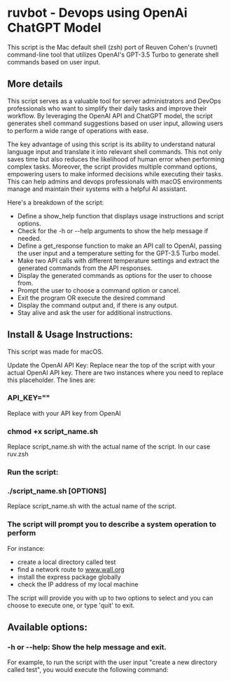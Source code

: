 # ruvbot - Devops using OpenAi ChatGPT Model
This script is the Mac default shell (zsh) port of Reuven Cohen's (ruvnet) command-line tool that utilizes OpenAI's GPT-3.5 Turbo to generate shell commands based on user input. 

## More details
This script serves as a valuable tool for server administrators and DevOps professionals who want to simplify their daily tasks and improve their workflow. By leveraging the OpenAI API and ChatGPT model, the script generates shell command suggestions based on user input, allowing users to perform a wide range of operations with ease.

The key advantage of using this script is its ability to understand natural language input and translate it into relevant shell commands. This not only saves time but also reduces the likelihood of human error when performing complex tasks. Moreover, the script provides multiple command options, empowering users to make informed decisions while executing their tasks. This can help admins and devops professionals with macOS environments manage and maintain their systems with a helpful AI assistant. 

Here's a breakdown of the script:

* Define a show_help function that displays usage instructions and script options.
* Check for the -h or --help arguments to show the help message if needed.
* Define a get_response function to make an API call to OpenAI, passing the user input and a temperature setting for the GPT-3.5 Turbo model.
* Make two API calls with different temperature settings and extract the generated commands from the API responses.
* Display the generated commands as options for the user to choose from.
* Prompt the user to choose a command option or cancel.
* Exit the program OR execute the desired command
* Display the command output and, if there is any output.
* Stay alive and ask the user for additional instructions. 

## Install & Usage Instructions:

This script was made for macOS.

Update the OpenAI API Key: Replace <YOUR API KEY> near the top of the script with your actual OpenAI API key. There are two instances where you need to replace this placeholder. The lines are:

### API_KEY=\"<YOUR API KEY>\"  
Replace <YOUR API KEY> with your API key from OpenAI

### chmod +x script_name.sh  
Replace script_name.sh with the actual name of the script. In our case ruv.zsh

### Run the script:

### ./script_name.sh [OPTIONS]   
Replace script_name.sh with the actual name of the script.

### The script will prompt you to describe a system operation to perform
For instance: 

* create a local directory called test 
* find a network route to www.wall.org   
* install the express package globally
* check the IP address of my local machine

The script will provide you with up to two options to select and you can choose to execute one, or type 'quit' to exit. 

## Available options:

### -h or --help: Show the help message and exit.  
For example, to run the script with the user input "create a new directory called test", you would execute the following command:

